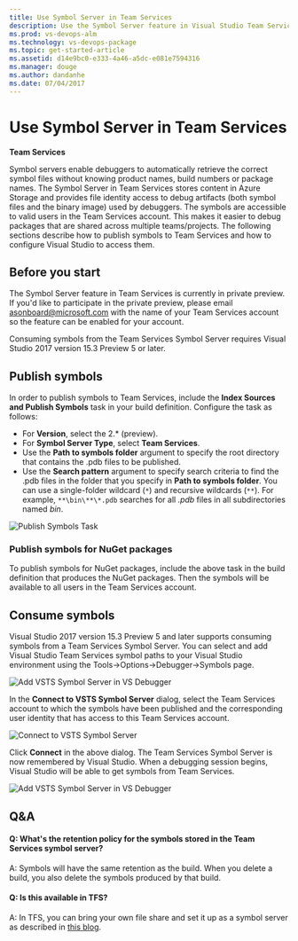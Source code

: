 ```yaml
---
title: Use Symbol Server in Team Services
description: Use the Symbol Server feature in Visual Studio Team Services to make debugging easier
ms.prod: vs-devops-alm
ms.technology: vs-devops-package
ms.topic: get-started-article
ms.assetid: d14e9bc0-e333-4a46-a5dc-e081e7594316
ms.manager: douge
ms.author: dandanhe
ms.date: 07/04/2017
---
```


# Use Symbol Server in Team Services

**Team Services**

Symbol servers enable debuggers to automatically retrieve the correct symbol files without knowing product names, build numbers or package names. 
The Symbol Server in Team Services stores content in Azure Storage and provides file identity access to debug artifacts (both symbol files and the binary image) used by debuggers.
The symbols are accessible to valid users in the Team Services account. This makes it easier to debug packages that are shared across multiple teams/projects.
The following sections describe how to publish symbols to Team Services and how to configure Visual Studio to access them. 

## Before you start
The Symbol Server feature in Team Services is currently in private preview. If you'd like to participate in the private preview, please email <asonboard@microsoft.com> with the name of your Team Services account so the feature can be enabled for your account.

Consuming symbols from the Team Services Symbol Server requires Visual Studio 2017 version 15.3 Preview 5 or later.

## Publish symbols
In order to publish symbols to Team Services, include the **Index Sources and Publish Symbols** task in your build definition. Configure the task as follows:

* For **Version**, select the 2.\* (preview).  
* For **Symbol Server Type**, select **Team Services**. 
* Use the **Path to symbols folder** argument to specify the root directory that contains the .pdb files to be published. 
* Use the **Search pattern** argument to specify search criteria to find the .pdb files in the folder that you specify in **Path to symbols folder**. You can use a single-folder wildcard (```*```) and recursive wildcards (```**```).
For example, ```**\bin\**\*.pdb``` searches for all *.pdb* files in all subdirectories named *bin*.

![Publish Symbols Task](_img/symboltaskv2.png)

### Publish symbols for NuGet packages
To publish symbols for NuGet packages, include the above task in the build definition that produces the NuGet packages. Then the symbols will be available to all users in the Team Services account. 

## Consume symbols

Visual Studio 2017 version 15.3 Preview 5 and later supports consuming symbols from a Team Services Symbol Server. 
You can select and add Visual Studio Team Services symbol paths to your Visual Studio environment using the Tools->Options->Debugger->Symbols page.

![Add VSTS Symbol Server in VS Debugger](_img/vsdebugger1.jpg)

In the **Connect to VSTS Symbol Server** dialog, select the Team Services account to which the symbols have been published and the corresponding user identity that has access to this Team Services account. 

![Connect to VSTS Symbol Server](_img/connectsymbolserver.png)

Click **Connect** in the above dialog. The Team Services Symbol Server is now remembered by Visual Studio. When a debugging session begins, Visual Studio will be able to get symbols from Team Services.

![Add VSTS Symbol Server in VS Debugger](_img/vsdebugger2.png)

## Q&A
<!-- BEGINSECTION class="md-qanda" -->

#### Q: What's the  retention policy for the symbols stored in the Team Services symbol server?

A: Symbols will have the same retention as the build. When you delete a build, you also delete the symbols produced by that build.

#### Q: Is this available in TFS?

A: In TFS, you can bring your own file share and set it up as a symbol server as described in [this blog](https://edsquared.com/source-server-and-symbol-server-support-in-tfs-2010-cf35ed5527e2). 

<!-- ENDSECTION -->

